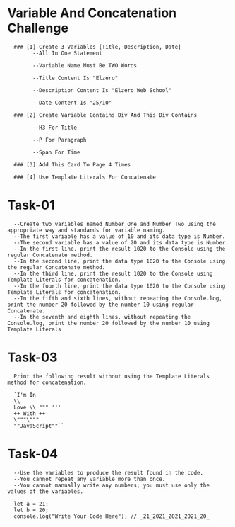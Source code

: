 # Variable And Concatenation Challenge
      ### [1] Create 3 Variables [Title, Description, Date]
            --All In One Statement
         
            --Variable Name Must Be TWO Words
         
            --Title Content Is "Elzero"
         
            --Description Content Is "Elzero Web School"
         
            --Date Content Is "25/10"
         
      ### [2] Create Variable Contains Div And This Div Contains
      
            --H3 For Title
         
            --P For Paragraph
         
            --Span For Time
         
      ### [3] Add This Card To Page 4 Times
      
      ### [4] Use Template Literals For Concatenate
# Task-01
      --Create two variables named Number One and Number Two using the appropriate way and standards for variable naming.
      --The first variable has a value of 10 and its data type is Number.
      --The second variable has a value of 20 and its data type is Number.
      --In the first line, print the result 1020 to the Console using the regular Concatenate method.
      --In the second line, print the data type 1020 to the Console using the regular Concatenate method.
      --In the third line, print the result 1020 to the Console using Template Literals for concatenation.
      --In the fourth line, print the data type 1020 to the Console using Template Literals for concatenation.
      --In the fifth and sixth lines, without repeating the Console.log, print the number 20 followed by the number 10 using regular Concatenate.
      --In the seventh and eighth lines, without repeating the Console.log, print the number 20 followed by the number 10 using Template Literals
# Task-03
      Print the following result without using the Template Literals method for concatenation.
      
      `I'm In
      \\
      Love \\ """ '''
      ++ With ++
      \"""\"""
      ""JavaScript""``
# Task-04
      --Use the variables to produce the result found in the code.
      --You cannot repeat any variable more than once.
      --You cannot manually write any numbers; you must use only the values of the variables.
      
      let a = 21;
      let b = 20;
      console.log("Write Your Code Here"); // _21_2021_2021_2021_20_
